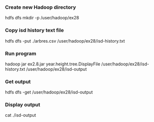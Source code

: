 ### Create new Hadoop directory
hdfs dfs mkdir -p /user/hadoop/ex28

### Copy isd history text file
hdfs dfs -put ./arbres.csv /user/hadoop/ex28/isd-history.txt

### Run program
hadoop jar ex2.8.jar year.height.tree.DisplayFile /user/hadoop/ex28/isd-history.txt /user/hadoop/ex28/isd-output

### Get output
hdfs dfs -get /user/hadoop/ex28/isd-output

### Display output
cat ./isd-output
